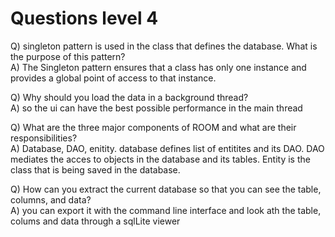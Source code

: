 # Questions level 4

Q) singleton pattern is used in the class that defines the database. What is the purpose of this pattern?   
A) The Singleton pattern ensures that a class has only one instance and provides a global point of access to that instance.

Q) Why should you load the data in a background thread?  
A) so the ui can have the best possible performance in the main thread

Q) What are the three major components of ROOM and what are their responsibilities?  
A) Database, DAO, enitity. database defines list of entitites and its DAO. DAO mediates the acces to objects in the database and its tables. Entity is the class that is being saved in the database.

Q) How can you extract the current database so that you can see the table, columns, and data?   
A) you can export it with the command line interface and look ath the table, colums and data through a sqlLite viewer
